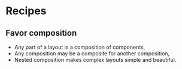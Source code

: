 # Recipes

## Favor composition

* Any part of a layout is a composition of components,
* Any composition may be a composite for another composition,
* Nested composition makes complex layouts simple and beautiful.

